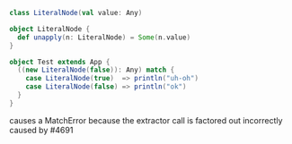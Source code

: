 ```scala
class LiteralNode(val value: Any)

object LiteralNode {
  def unapply(n: LiteralNode) = Some(n.value)
}

object Test extends App {
  ((new LiteralNode(false)): Any) match {
    case LiteralNode(true)  => println("uh-oh")
    case LiteralNode(false) => println("ok")
  }
}
```

causes a MatchError because the extractor call is factored out incorrectly
caused by #4691
